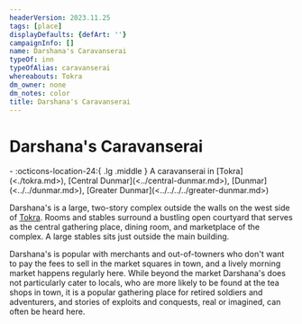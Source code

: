 ```yaml
---
headerVersion: 2023.11.25
tags: [place]
displayDefaults: {defArt: ''}
campaignInfo: []
name: Darshana's Caravanserai
typeOf: inn
typeOfAlias: caravanserai
whereabouts: Tokra
dm_owner: none
dm_notes: color
title: Darshana's Caravanserai
---
```

# Darshana's Caravanserai
<div class="grid cards ext-narrow-margin ext-one-column" markdown>
-    :octicons-location-24:{ .lg .middle } A caravanserai in [Tokra](<./tokra.md>), [Central Dunmar](<../central-dunmar.md>), [Dunmar](<../../dunmar.md>), [Greater Dunmar](<../../../../greater-dunmar.md>)  
</div>


Darshana's is a large, two-story complex outside the walls on the west side of [Tokra](<./tokra.md>). Rooms and stables surround a bustling open courtyard that serves as the central gathering place, dining room, and marketplace of the complex. A large stables sits just outside the main building. 

Darshana's is popular with merchants and out-of-towners who don't want to pay the fees to sell in the market squares in town, and a lively morning market happens regularly here. While beyond the market Darshana's does not particularly cater to locals, who are more likely to be found at the tea shops in town, it is a popular gathering place for retired soldiers and adventurers, and stories of exploits and conquests, real or imagined, can often be heard here. 
